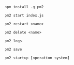 
```
npm install -g pm2
```

```
pm2 start index.js
```

```
pm2 restart <name>
```

```
pm2 delete <name>
```

```
pm2 logs
```

```
pm2 save
```

```
pm2 startup [operation system]
```